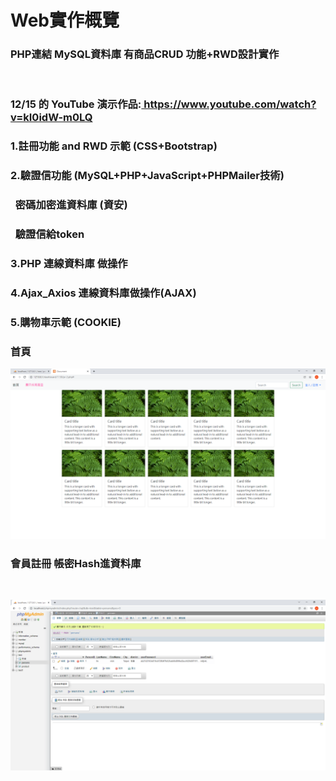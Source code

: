 <h1>Web實作概覽</h1>
<h3>PHP連結&nbsp;MySQL資料庫&nbsp;有商品CRUD 功能+RWD設計實作</h3><br>
<h3>12/15 的 YouTube 演示作品:<a href="https://www.youtube.com/watch?v=kI0idW-m0LQ"> https://www.youtube.com/watch?v=kI0idW-m0LQ</a></h3>
<h3>1.註冊功能 and RWD 示範 (CSS+Bootstrap)</h3>
<h3>2.驗證信功能 (MySQL+PHP+JavaScript+PHPMailer技術)</h3>
<h3>&nbsp; 密碼加密進資料庫 (資安)</h3>
<h3>&nbsp; 驗證信給token</h3>
<h3>3.PHP 連線資料庫 做操作</h3>
<h3>4.Ajax_Axios 連線資料庫做操作(AJAX)</h3>
<h3>5.購物車示範 (COOKIE)</h3>

<h3>首頁</h3>
<img src="./Document - Google Chrome 2021_12_3 .png"><br>



<h3>會員註冊 帳密Hash進資料庫</h3><br>

<img src="./Hash保護.png"><br>

